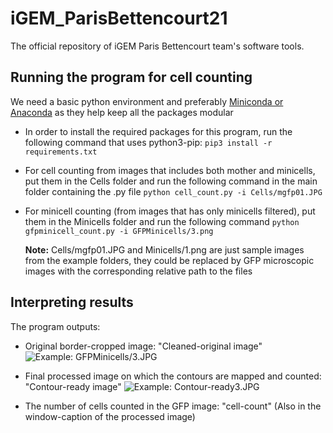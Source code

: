 # iGEM_ParisBettencourt21
The official repository of iGEM Paris Bettencourt team's software tools.

## Running the program for cell counting
We need a basic python environment and preferably [Miniconda or Anaconda](https://docs.conda.io/en/latest/miniconda.html) as they help keep all the packages modular

- In order to install the required packages for this program, run the following command that uses python3-pip:
`pip3 install -r requirements.txt`

- For cell counting from images that includes both mother and minicells, put them in the Cells folder and run the following command in the main folder containing the .py file
`python cell_count.py -i Cells/mgfp01.JPG`

- For minicell counting (from images that has only minicells filtered), put them in the Minicells folder and run the following command
`python gfpminicell_count.py -i GFPMinicells/3.png`

  **Note:** Cells/mgfp01.JPG and Minicells/1.png are just sample images from the example folders, they could be replaced by GFP microscopic images with the corresponding relative path to the files

## Interpreting results
The program outputs:
- Original border-cropped image: "Cleaned-original image"
![Example: GFPMinicells/3.JPG](https://drive.google.com/file/d/1bNSMWY3YJUErigR02chNzEHq6cpbuRZw/view?usp=sharing)

- Final processed image on which the contours are mapped and counted: "Contour-ready image"
![Example: Contour-ready3.JPG](https://drive.google.com/file/d/16oQJpK2l2cKbfYkjfxi4PODcSD-PxwV8/view?usp=sharing)

- The number of cells counted in the GFP image: "cell-count" (Also in the window-caption of the processed image)
